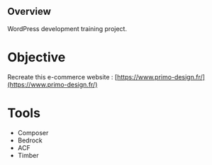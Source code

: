 ## Overview

WordPress development training project.

# Objective

Recreate this e-commerce website : [https://www.primo-design.fr/](https://www.primo-design.fr/)

# Tools

-   Composer
-   Bedrock
-   ACF
-   Timber
